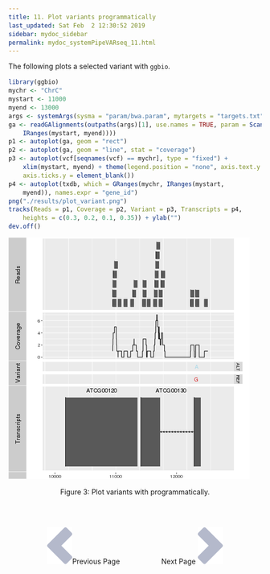 ```yaml
---
title: 11. Plot variants programmatically 
last_updated: Sat Feb  2 12:30:52 2019
sidebar: mydoc_sidebar
permalink: mydoc_systemPipeVARseq_11.html
---
```


The following plots a selected variant with `ggbio`.


```r
library(ggbio)
mychr <- "ChrC"
mystart <- 11000
myend <- 13000
args <- systemArgs(sysma = "param/bwa.param", mytargets = "targets.txt")
ga <- readGAlignments(outpaths(args)[1], use.names = TRUE, param = ScanBamParam(which = GRanges(mychr, 
    IRanges(mystart, myend))))
p1 <- autoplot(ga, geom = "rect")
p2 <- autoplot(ga, geom = "line", stat = "coverage")
p3 <- autoplot(vcf[seqnames(vcf) == mychr], type = "fixed") + 
    xlim(mystart, myend) + theme(legend.position = "none", axis.text.y = element_blank(), 
    axis.ticks.y = element_blank())
p4 <- autoplot(txdb, which = GRanges(mychr, IRanges(mystart, 
    myend)), names.expr = "gene_id")
png("./results/plot_variant.png")
tracks(Reads = p1, Coverage = p2, Variant = p3, Transcripts = p4, 
    heights = c(0.3, 0.2, 0.1, 0.35)) + ylab("")
dev.off()
```

![](./pages/mydoc/systemPipeVARseq_files/plot_variant.png)
<div align="center">Figure 3: Plot variants with programmatically.</div>

<br><br><center><a href="mydoc_systemPipeVARseq_10.html"><img src="images/left_arrow.png" alt="Previous page."></a>Previous Page &nbsp; &nbsp; &nbsp; &nbsp; &nbsp; &nbsp; &nbsp; &nbsp; &nbsp; &nbsp; Next Page
<a href="mydoc_systemPipeVARseq_12.html"><img src="images/right_arrow.png" alt="Next page."></a></center>
